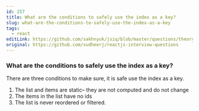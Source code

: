 ```yaml
---
id: 257
title: What are the conditions to safely use the index as a key?
slug: what-are-the-conditions-to-safely-use-the-index-as-a-key
tags:
  - react
editLink: https://github.com/sakhnyuk/jsiq/blob/master/questions/theory/react/257.md
original: https://github.com/sudheerj/reactjs-interview-questions
---
```


### What are the conditions to safely use the index as a key?

There are three conditions to make sure, it is safe use the index as a key.

1. The list and items are static– they are not computed and do not change
2. The items in the list have no ids
3. The list is never reordered or filtered.
